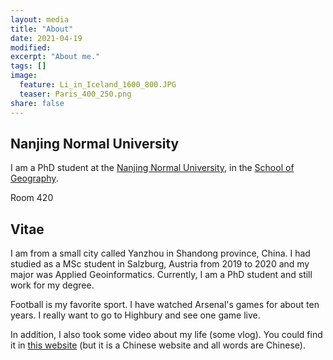 ```yaml
---
layout: media
title: "About"
date: 2021-04-19
modified:
excerpt: "About me."
tags: []
image:
  feature: Li_in_Iceland_1600_800.JPG
  teaser: Paris_400_250.png
share: false
---
```


<div class="tiles">

<div class="tile">
  <h2 class="post-title">Nanjing Normal University</h2>
  <p class="post-excerpt">I am a PhD student at the <a href="http://en.njnu.edu.cn/">Nanjing Normal University</a>,
  in the <a href="http://schools.njnu.edu.cn/geog/">School of Geography</a>.</p>
  <p class="post-excerpt">Room 420</p>
</div><!-- /.tile -->

<div class="tile">
  <h2 class="post-title">Vitae</h2>
    <p class="post-excerpt">I am from a small city called Yanzhou in Shandong province, China. I had studied as a MSc student in Salzburg, Austria from 2019 to 2020 and my major was Applied Geoinformatics. Currently, I am a PhD student and still work for my degree. </p> 
    <p class="post-excerpt">Football is my favorite sport. I have watched Arsenal's games for about ten years. I really want to go to Highbury and see one game live.</p> 
    <p class="post-excerpt">In addition, I also took some video about my life (some vlog). You could find it in <a href="https://space.bilibili.com/358461602">this website</a> (but it is a Chinese website and all words are Chinese).</p>
 </div><!-- /.tile -->

</div><!-- /.tiles -->
